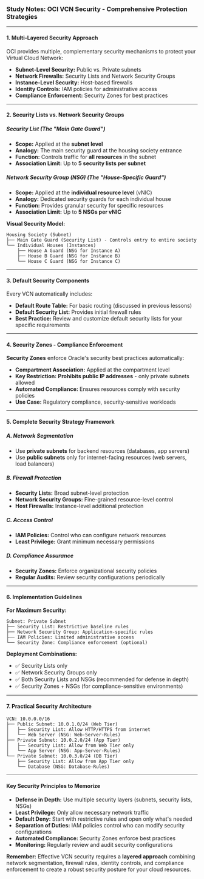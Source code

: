 ### **Study Notes: OCI VCN Security - Comprehensive Protection Strategies**

---

#### **1. Multi-Layered Security Approach**

OCI provides multiple, complementary security mechanisms to protect your Virtual Cloud Network:

*   **Subnet-Level Security:** Public vs. Private subnets
*   **Network Firewalls:** Security Lists and Network Security Groups
*   **Instance-Level Security:** Host-based firewalls
*   **Identity Controls:** IAM policies for administrative access
*   **Compliance Enforcement:** Security Zones for best practices

---

#### **2. Security Lists vs. Network Security Groups**

##### **Security List (The "Main Gate Guard")**
*   **Scope:** Applied at the **subnet level**
*   **Analogy:** The main security guard at the housing society entrance
*   **Function:** Controls traffic for **all resources** in the subnet
*   **Association Limit:** Up to **5 security lists per subnet**

##### **Network Security Group (NSG) (The "House-Specific Guard")**
*   **Scope:** Applied at the **individual resource level** (vNIC)
*   **Analogy:** Dedicated security guards for each individual house
*   **Function:** Provides granular security for specific resources
*   **Association Limit:** Up to **5 NSGs per vNIC**

**Visual Security Model:**
```
Housing Society (Subnet)
├── Main Gate Guard (Security List) - Controls entry to entire society
└── Individual Houses (Instances)
    ├── House A Guard (NSG for Instance A)
    ├── House B Guard (NSG for Instance B)
    └── House C Guard (NSG for Instance C)
```

---

#### **3. Default Security Components**

Every VCN automatically includes:

*   **Default Route Table:** For basic routing (discussed in previous lessons)
*   **Default Security List:** Provides initial firewall rules
*   **Best Practice:** Review and customize default security lists for your specific requirements

---

#### **4. Security Zones - Compliance Enforcement**

**Security Zones** enforce Oracle's security best practices automatically:

*   **Compartment Association:** Applied at the compartment level
*   **Key Restriction:** **Prohibits public IP addresses** - only private subnets allowed
*   **Automated Compliance:** Ensures resources comply with security policies
*   **Use Case:** Regulatory compliance, security-sensitive workloads

---

#### **5. Complete Security Strategy Framework**

##### **A. Network Segmentation**
*   Use **private subnets** for backend resources (databases, app servers)
*   Use **public subnets** only for internet-facing resources (web servers, load balancers)

##### **B. Firewall Protection**
*   **Security Lists:** Broad subnet-level protection
*   **Network Security Groups:** Fine-grained resource-level control
*   **Host Firewalls:** Instance-level additional protection

##### **C. Access Control**
*   **IAM Policies:** Control who can configure network resources
*   **Least Privilege:** Grant minimum necessary permissions

##### **D. Compliance Assurance**
*   **Security Zones:** Enforce organizational security policies
*   **Regular Audits:** Review security configurations periodically

---

#### **6. Implementation Guidelines**

**For Maximum Security:**
```
Subnet: Private Subnet
├── Security List: Restrictive baseline rules
├── Network Security Group: Application-specific rules
├── IAM Policies: Limited administrative access
└── Security Zone: Compliance enforcement (optional)
```

**Deployment Combinations:**
*   ✅ Security Lists only
*   ✅ Network Security Groups only  
*   ✅ Both Security Lists and NSGs (recommended for defense in depth)
*   ✅ Security Zones + NSGs (for compliance-sensitive environments)

---

#### **7. Practical Security Architecture**

```
VCN: 10.0.0.0/16
├── Public Subnet: 10.0.1.0/24 (Web Tier)
│   ├── Security List: Allow HTTP/HTTPS from internet
│   └── Web Server (NSG: Web-Server-Rules)
├── Private Subnet: 10.0.2.0/24 (App Tier)
│   ├── Security List: Allow from Web Tier only
│   └── App Server (NSG: App-Server-Rules)
└── Private Subnet: 10.0.3.0/24 (DB Tier)
    ├── Security List: Allow from App Tier only
    └── Database (NSG: Database-Rules)
```

---

#### **Key Security Principles to Memorize**

*   **Defense in Depth:** Use multiple security layers (subnets, security lists, NSGs)
*   **Least Privilege:** Only allow necessary network traffic
*   **Default Deny:** Start with restrictive rules and open only what's needed
*   **Separation of Duties:** IAM policies control who can modify security configurations
*   **Automated Compliance:** Security Zones enforce best practices
*   **Monitoring:** Regularly review and audit security configurations

**Remember:** Effective VCN security requires a **layered approach** combining network segmentation, firewall rules, identity controls, and compliance enforcement to create a robust security posture for your cloud resources.